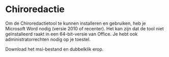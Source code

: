 # Chiroredactie

Om de Chiroredactietool te kunnen installeren en gebruiken, heb je Microsoft Word nodig (versie 2010 of recenter). Het kan zijn dat de tool niet geïnstalleerd raakt in een 64-bit-versie van Office. Je hebt ook administratorrechten nodig op je toestel.

Download het msi-bestand en dubbelklik erop.
